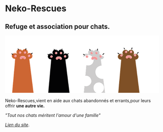 # Neko-Rescues

## Refuge et association pour chats.

![GitHub Logo](Paw.png)

 Neko-Rescues,vient en aide aux chats abandonnés et errants,pour leurs offrir **une autre vie.**
 
 *"Tout nos chats méritent l'amour d'une famille"*
 
 *[Lien du site](https://lynnfoy.github.io/Tim-Berners-Lee/)*.
 
 
